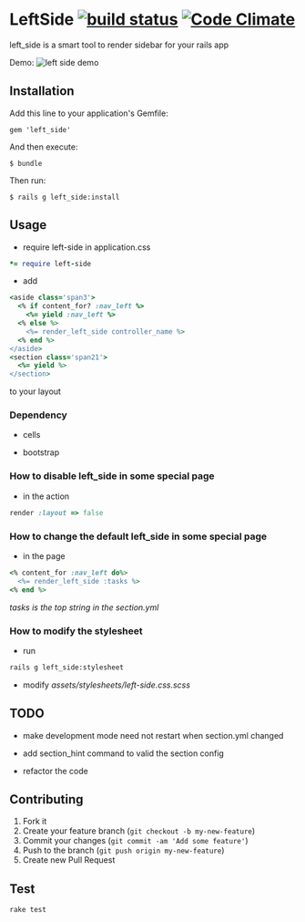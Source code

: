 LeftSide [![build status](https://secure.travis-ci.org/zlx/left_side.png)](https://travis-ci.org/zlx/left_side) [![Code Climate](https://codeclimate.com/github/zlx/left_side.png)](https://codeclimate.com/github/zlx/left_side)
========


left_side is a smart tool to render sidebar for your rails app

Demo: ![left side demo](http://blog.zlxstar.me/images/left_side_demo.png)

## Installation

Add this line to your application's Gemfile:

    gem 'left_side'

And then execute:

    $ bundle

Then run:

    $ rails g left_side:install

## Usage

- require left-side in application.css

```ruby
*= require left-side
```

- add

```ruby
<aside class='span3'>
  <% if content_for? :nav_left %>
    <%= yield :nav_left %>
  <% else %>
    <%= render_left_side controller_name %>
  <% end %>
</aside>
<section class='span21'>
  <%= yield %>
</section>
```
to your layout

### Dependency

- cells

- bootstrap

### How to disable left_side in some special page

- in the action

```ruby
render :layout => false
```

### How to change the default left_side in some special page

- in the page

```ruby
<% content_for :nav_left do%>
  <%= render_left_side :tasks %>
<% end %>
```

*tasks is the top string in the section.yml*

### How to modify the stylesheet

+ run

```sh
rails g left_side:stylesheet
```

+ modify *assets/stylesheets/left-side.css.scss*

## TODO

- make development mode need not restart when section.yml changed

- add section_hint command to valid the section config

- refactor the code

## Contributing

1. Fork it
2. Create your feature branch (`git checkout -b my-new-feature`)
3. Commit your changes (`git commit -am 'Add some feature'`)
4. Push to the branch (`git push origin my-new-feature`)
5. Create new Pull Request

## Test

`rake test`
